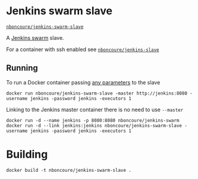 # Jenkins swarm slave

[`nboncoure/jenkins-swarm-slave`](https://registry.hub.docker.com/u/nboncoure/jenkins-swarm-slave/)

A [Jenkins swarm](https://wiki.jenkins-ci.org/display/JENKINS/Swarm+Plugin) slave.

For a container with ssh enabled see
[`nboncoure/jenkins-slave`](https://registry.hub.docker.com/u/nboncoure/jenkins-slave/)

## Running

To run a Docker container passing [any parameters](https://wiki.jenkins-ci.org/display/JENKINS/Swarm+Plugin#SwarmPlugin-AvailableOptions) to the slave

    docker run nboncoure/jenkins-swarm-slave -master http://jenkins:8080 -username jenkins -password jenkins -executors 1

Linking to the Jenkins master container there is no need to use `--master`

    docker run -d --name jenkins -p 8080:8080 nboncoure/jenkins-swarm
    docker run -d --link jenkins:jenkins nboncoure/jenkins-swarm-slave -username jenkins -password jenkins -executors 1


# Building

    docker build -t nboncoure/jenkins-swarm-slave .
